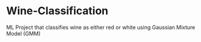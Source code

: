 # Wine-Classification
ML Project that classifies wine as either red or white using Gaussian Mixture Model (GMM)

